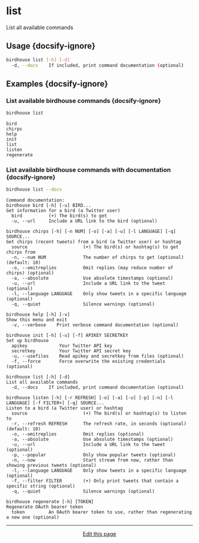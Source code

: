 # list
List all available commands

## Usage {docsify-ignore}
```bash
birdhouse list [-h] [-d] 
  -d, --docs    If included, print command documentation (optional)
```

## Examples {docsify-ignore}

### List available birdhouse commands {docsify-ignore}
```bash
birdhouse list
```
```
bird
chirps
help
init
list
listen
regenerate
```

### List available birdhouse commands with documentation {docsify-ignore}
```bash
birdhouse list --docs
```
```
Command documentation:
birdhouse bird [-h] [-u] BIRD... 
Get information for a bird (a Twitter user)
  bird          (+) The bird(s) to get 
  -u, --url     Include a URL link to the bird (optional) 

birdhouse chirps [-h] [-n NUM] [-o] [-a] [-u] [-l LANGUAGE] [-q] SOURCE... 
Get chirps (recent tweets) from a bird (a Twitter user) or hashtag
  source                     (+) The bird(s) or hashtag(s) to get chirps from 
  -n, --num NUM              The number of chirps to get (optional) (default: 10)
  -o, --omitreplies          Omit replies (may reduce number of chirps) (optional) 
  -a, --absolute             Use absolute timestamps (optional) 
  -u, --url                  Include a URL link to the tweet (optional) 
  -l, --language LANGUAGE    Only show tweets in a specific language (optional) 
  -q, --quiet                Silence warnings (optional) 

birdhouse help [-h] [-v] 
Show this menu and exit
  -v, --verbose    Print verbose command documentation (optional) 

birdhouse init [-h] [-u] [-f] APIKEY SECRETKEY 
Set up birdhouse
  apikey            Your Twitter API key 
  secretkey         Your Twitter API secret key 
  -u, --usefiles    Read apikey and secretkey from files (optional) 
  -f, --force       Force overwrite the existing credentials (optional) 

birdhouse list [-h] [-d] 
List all available commands
  -d, --docs    If included, print command documentation (optional) 

birdhouse listen [-h] [-r REFRESH] [-o] [-a] [-u] [-p] [-n] [-l LANGUAGE] [-f FILTER+] [-q] SOURCE... 
Listen to a bird (a Twitter user) or hashtag
  source                     (+) The bird(s) or hashtag(s) to listen to 
  -r, --refresh REFRESH      The refresh rate, in seconds (optional) (default: 10)
  -o, --omitreplies          Omit replies (optional) 
  -a, --absolute             Use absolute timestamps (optional) 
  -u, --url                  Include a URL link to the tweet (optional) 
  -p, --popular              Only show popular tweets (optional) 
  -n, --now                  Start stream from now, rather than showing previous tweets (optional) 
  -l, --language LANGUAGE    Only show tweets in a specific language (optional) 
  -f, --filter FILTER        (+) Only print tweets that contain a specific string (optional) 
  -q, --quiet                Silence warnings (optional) 

birdhouse regenerate [-h] [TOKEN] 
Regenerate OAuth bearer token
  token         An OAuth bearer token to use, rather than regenerating a new one (optional)
```

<hr>
<div style="text-align:center">
	<a class="edit-link" href="https://github.com/wcarhart/wcarhart.github.io/docs/_404.md" target="_blank"><i class="fas fa-edit"></i> Edit this page</a>
</div>